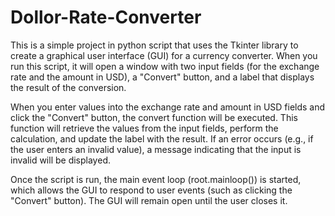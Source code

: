# Dollor-Rate-Converter
This is a simple project in python script that uses the Tkinter library to create a graphical user interface (GUI) for a currency converter. When you run this script, it will open a window with two input fields (for the exchange rate and the amount in USD), a "Convert" button, and a label that displays the result of the conversion.

When you enter values into the exchange rate and amount in USD fields and click the "Convert" button, the convert function will be executed. This function will retrieve the values from the input fields, perform the calculation, and update the label with the result. If an error occurs (e.g., if the user enters an invalid value), a message indicating that the input is invalid will be displayed.

Once the script is run, the main event loop (root.mainloop()) is started, which allows the GUI to respond to user events (such as clicking the "Convert" button). The GUI will remain open until the user closes it.
